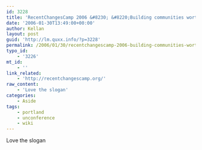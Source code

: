 ```yaml
---
id: 3228
title: 'RecentChangesCamp 2006 &#8230; &#8220;Building communities worth having!&#8221;'
date: '2006-01-30T13:49:00+00:00'
author: Kellan
layout: post
guid: 'http://lm.quxx.info/?p=3228'
permalink: /2006/01/30/recentchangescamp-2006-building-communities-worth-having/
typo_id:
    - '3226'
mt_id:
    - ''
link_related:
    - 'http://recentchangescamp.org/'
raw_content:
    - 'Love the slogan'
categories:
    - Aside
tags:
    - portland
    - unconference
    - wiki
---
```


Love the slogan